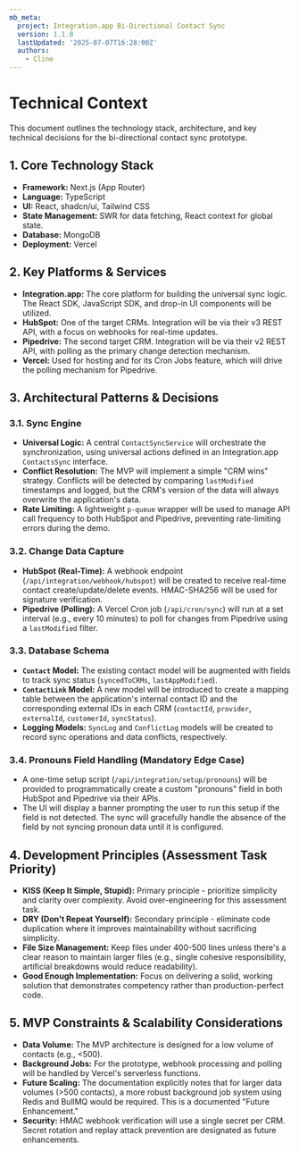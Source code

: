 ```yaml
---
mb_meta:
  project: Integration.app Bi-Directional Contact Sync
  version: 1.1.0
  lastUpdated: '2025-07-07T16:28:00Z'
  authors:
    - Cline
---
```


# Technical Context

This document outlines the technology stack, architecture, and key technical decisions for the bi-directional contact sync prototype.

## 1. Core Technology Stack

-   **Framework:** Next.js (App Router)
-   **Language:** TypeScript
-   **UI:** React, shadcn/ui, Tailwind CSS
-   **State Management:** SWR for data fetching, React context for global state.
-   **Database:** MongoDB
-   **Deployment:** Vercel

## 2. Key Platforms & Services

-   **Integration.app:** The core platform for building the universal sync logic. The React SDK, JavaScript SDK, and drop-in UI components will be utilized.
-   **HubSpot:** One of the target CRMs. Integration will be via their v3 REST API, with a focus on webhooks for real-time updates.
-   **Pipedrive:** The second target CRM. Integration will be via their v2 REST API, with polling as the primary change detection mechanism.
-   **Vercel:** Used for hosting and for its Cron Jobs feature, which will drive the polling mechanism for Pipedrive.

## 3. Architectural Patterns & Decisions

### 3.1. Sync Engine

-   **Universal Logic:** A central `ContactSyncService` will orchestrate the synchronization, using universal actions defined in an Integration.app `ContactsSync` interface.
-   **Conflict Resolution:** The MVP will implement a simple "CRM wins" strategy. Conflicts will be detected by comparing `lastModified` timestamps and logged, but the CRM's version of the data will always overwrite the application's data.
-   **Rate Limiting:** A lightweight `p-queue` wrapper will be used to manage API call frequency to both HubSpot and Pipedrive, preventing rate-limiting errors during the demo.

### 3.2. Change Data Capture

-   **HubSpot (Real-Time):** A webhook endpoint (`/api/integration/webhook/hubspot`) will be created to receive real-time contact create/update/delete events. HMAC-SHA256 will be used for signature verification.
-   **Pipedrive (Polling):** A Vercel Cron job (`/api/cron/sync`) will run at a set interval (e.g., every 10 minutes) to poll for changes from Pipedrive using a `lastModified` filter.

### 3.3. Database Schema

-   **`Contact` Model:** The existing contact model will be augmented with fields to track sync status (`syncedToCRMs`, `lastAppModified`).
-   **`ContactLink` Model:** A new model will be introduced to create a mapping table between the application's internal contact ID and the corresponding external IDs in each CRM (`contactId`, `provider`, `externalId`, `customerId`, `syncStatus`).
-   **Logging Models:** `SyncLog` and `ConflictLog` models will be created to record sync operations and data conflicts, respectively.

### 3.4. Pronouns Field Handling (Mandatory Edge Case)

-   A one-time setup script (`/api/integration/setup/pronouns`) will be provided to programmatically create a custom "pronouns" field in both HubSpot and Pipedrive via their APIs.
-   The UI will display a banner prompting the user to run this setup if the field is not detected. The sync will gracefully handle the absence of the field by not syncing pronoun data until it is configured.

## 4. Development Principles (Assessment Task Priority)

-   **KISS (Keep It Simple, Stupid):** Primary principle - prioritize simplicity and clarity over complexity. Avoid over-engineering for this assessment task.
-   **DRY (Don't Repeat Yourself):** Secondary principle - eliminate code duplication where it improves maintainability without sacrificing simplicity.
-   **File Size Management:** Keep files under 400-500 lines unless there's a clear reason to maintain larger files (e.g., single cohesive responsibility, artificial breakdowns would reduce readability).
-   **Good Enough Implementation:** Focus on delivering a solid, working solution that demonstrates competency rather than production-perfect code.

## 5. MVP Constraints & Scalability Considerations

-   **Data Volume:** The MVP architecture is designed for a low volume of contacts (e.g., <500).
-   **Background Jobs:** For the prototype, webhook processing and polling will be handled by Vercel's serverless functions.
-   **Future Scaling:** The documentation explicitly notes that for larger data volumes (>500 contacts), a more robust background job system using Redis and BullMQ would be required. This is a documented "Future Enhancement."
-   **Security:** HMAC webhook verification will use a single secret per CRM. Secret rotation and replay attack prevention are designated as future enhancements.
